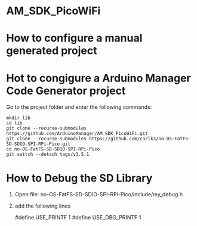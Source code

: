 # AM_SDK_PicoWiFi


# How to configure a manual generated project


# Hot to congigure a Arduino Manager Code Generator project

Go to the project folder and enter the following commands:

```
mkdir lib
cd lib
git clone --recurse-submodules https://github.com/ArduinoManager/AM_SDK_PicoWiFi.git
git clone --recurse-submodules https://github.com/carlk3/no-OS-FatFS-SD-SDIO-SPI-RPi-Pico.git
cd no-OS-FatFS-SD-SDIO-SPI-RPi-Pico
git switch --detach tags/v3.5.1
```


# How to Debug the SD Library

1) Open file: no-OS-FatFS-SD-SDIO-SPI-RPi-Pico/include/my_debug.h
2) add the following lines

    #define USE_PRINTF 1
    #define USE_DBG_PRINTF 1